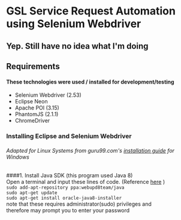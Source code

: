 # GSL Service Request Automation using Selenium Webdriver
## Yep. Still have no idea what I'm doing

## Requirements
#### These technologies were used / installed for development/testing
- Selenium Webdriver (2.53)
- Eclipse Neon
- Apache POI (3.15)
- PhantomJS (2.1.1)
- ChromeDriver

### Installing Eclipse and Selenium Webdriver
###### Adapted for Linux Systems from guru99.com's [installation guide](http://www.guru99.com/installing-selenium-webdriver.html) for Windows
####1. Install Java SDK \(this program used Java 8\) <br />
    Open a terminal and input these lines of code. \(Reference [here](http://tecadmin.net/install-oracle-java-8-jdk-8-ubuntu-via-ppa/#) \) <br />
      `sudo add-apt-repository ppa:webupd8team/java` <br />
      `sudo apt-get update` <br />
      `sudo apt-get install oracle-java8-installer` <br />
    note that these requires administrator\(sudo\) privileges and <br />
    therefore may prompt you to enter your password <br />
